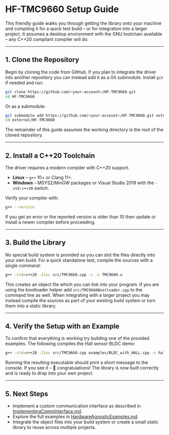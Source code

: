 # HF-TMC9660 Setup Guide

This friendly guide walks you through getting the library onto your machine
and compiling it for a quick test build – or for integration into a larger
project. It assumes a desktop environment with the GNU toolchain available –
any C++20 compliant compiler will do.

---

## 1. Clone the Repository

Begin by cloning the code from GitHub. If you plan to integrate the driver
into another repository you can instead add it as a Git submodule. Install
`git` if needed and run:

```bash
git clone https://github.com/<your-account>/HF-TMC9660.git
cd HF-TMC9660
```
Or as a submodule:
```bash
git submodule add https://github.com/<your-account>/HF-TMC9660.git external/HF-TMC9660
cd external/HF-TMC9660
```

The remainder of this guide assumes the working directory is the root of
the cloned repository.

---

## 2. Install a C++20 Toolchain

The driver requires a modern compiler with C++20 support.

* **Linux** – `g++` 10+ or Clang 11+.
* **Windows** – MSYS2/MinGW packages or Visual Studio 2019 with the
  `-std:c++20` switch.

Verify your compiler with:

```bash
g++ --version
```

If you get an error or the reported version is older than 10 then update
or install a newer compiler before proceeding.

---

## 3. Build the Library

No special build system is provided so you can slot the files directly into
your own build. For a quick standalone test, compile the sources with a single
command:

```bash
g++ -std=c++20 -Iinc src/TMC9660.cpp -c -o TMC9660.o
```

This creates an object file which you can link into your program.  If you are
using the bootloader helper add `src/TMC9660Bootloader.cpp` to the command line
as well. When integrating with a larger project you may instead compile the
sources as part of your existing build system or turn them into a static
library.

---

## 4. Verify the Setup with an Example

To confirm that everything is working try building one of the provided
examples.  The following compiles the Hall sensor BLDC demo:

```bash
g++ -std=c++20 -Iinc src/TMC9660.cpp examples/BLDC_with_HALL.cpp -o hall_demo
```

Running the resulting executable should print a short message to the console.
If you see it – 🎉 congratulations! The library is now built correctly and is
ready to drop into your own project.

---

## 5. Next Steps

* Implement a custom communication interface as described in
  [ImplementingCommInterface.md](ImplementingCommInterface.md).
* Explore the full examples in [HardwareAgnosticExamples.md](HardwareAgnosticExamples.md).
* Integrate the object files into your build system or create a small
  static library to reuse across multiple projects.

